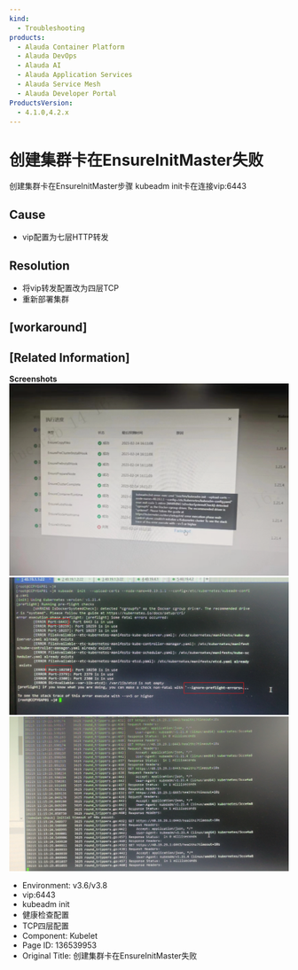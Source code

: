 ```yaml
---
kind:
  - Troubleshooting
products:
  - Alauda Container Platform
  - Alauda DevOps
  - Alauda AI
  - Alauda Application Services
  - Alauda Service Mesh
  - Alauda Developer Portal
ProductsVersion:
  - 4.1.0,4.2.x
---
```

<!-- A type of document that involves encountering a fault, diagnosing it, performing root cause analysis, and providing solutions. -->

# 创建集群卡在EnsureInitMaster失败

创建集群卡在EnsureInitMaster步骤 kubeadm init卡在连接vip:6443

## Cause
- vip配置为七层HTTP转发

## Resolution
- 将vip转发配置改为四层TCP
- 重新部署集群

## [workaround]

## [Related Information]
**Screenshots**
![](assets/chuang-jian-ji-qun-qia-zai-ensureinitmastershi-bai/image2023-2-17_10-32-14.png)
![](assets/chuang-jian-ji-qun-qia-zai-ensureinitmastershi-bai/image2023-2-17_10-45-41.png)
![](assets/chuang-jian-ji-qun-qia-zai-ensureinitmastershi-bai/image2023-2-17_10-49-22.png)
- Environment: v3.6/v3.8
- vip:6443
- kubeadm init
- 健康检查配置
- TCP四层配置
- Component: Kubelet
- Page ID: 136539953
- Original Title: 创建集群卡在EnsureInitMaster失败

